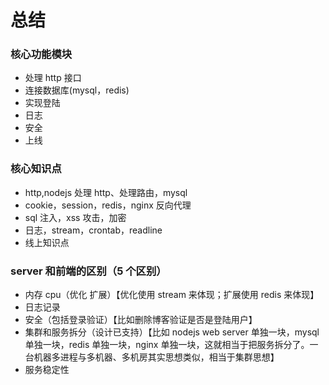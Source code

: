 # 总结

### 核心功能模块

- 处理 http 接口
- 连接数据库(mysql，redis)
- 实现登陆
- 日志
- 安全
- 上线

### 核心知识点

- http,nodejs 处理 http、处理路由，mysql
- cookie，session，redis，nginx 反向代理
- sql 注入，xss 攻击，加密
- 日志，stream，crontab，readline
- 线上知识点

### server 和前端的区别（5 个区别）

- 内存 cpu（优化 扩展）【优化使用 stream 来体现；扩展使用 redis 来体现】
- 日志记录
- 安全（包括登录验证）【比如删除博客验证是否是登陆用户】
- 集群和服务拆分（设计已支持）【比如 nodejs web server 单独一块，mysql 单独一块，redis 单独一块，nginx 单独一块，这就相当于把服务拆分了。一台机器多进程与多机器、多机房其实思想类似，相当于集群思想】
- 服务稳定性
